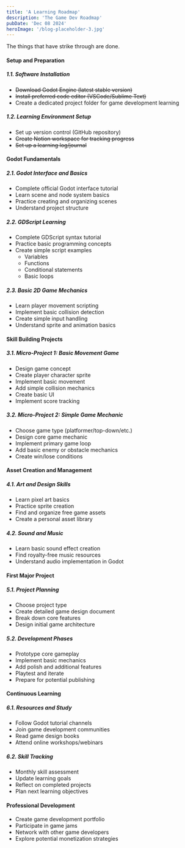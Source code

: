 ```yaml
---
title: 'A Learning Roadmap'
description: 'The Game Dev Roadmap'
pubDate: 'Dec 08 2024'
heroImage: '/blog-placeholder-3.jpg'
---
```

The things that have strike through are done.

#### Setup and Preparation

##### 1.1. Software Installation 
- ~~Download Godot Engine (latest stable version)~~
- ~~Install preferred code editor (VSCode/Sublime Text)~~
- Create a dedicated project folder for game development learning

##### 1.2. Learning Environment Setup
- Set up version control (GitHub repository)
- ~~Create Notion workspace for tracking progress~~
- ~~Set up a learning log/journal~~

#### Godot Fundamentals

##### 2.1. Godot Interface and Basics
- Complete official Godot interface tutorial
- Learn scene and node system basics
- Practice creating and organizing scenes
- Understand project structure

##### 2.2. GDScript Learning
- Complete GDScript syntax tutorial
- Practice basic programming concepts
- Create simple script examples
  - Variables
  - Functions
  - Conditional statements
  - Basic loops

##### 2.3. Basic 2D Game Mechanics
- Learn player movement scripting
- Implement basic collision detection
- Create simple input handling
- Understand sprite and animation basics

#### Skill Building Projects

##### 3.1. Micro-Project 1: Basic Movement Game
- Design game concept
- Create player character sprite
- Implement basic movement
- Add simple collision mechanics
- Create basic UI
- Implement score tracking

##### 3.2. Micro-Project 2: Simple Game Mechanic
- Choose game type (platformer/top-down/etc.)
- Design core game mechanic
- Implement primary game loop
- Add basic enemy or obstacle mechanics
- Create win/lose conditions

#### Asset Creation and Management

##### 4.1. Art and Design Skills
- Learn pixel art basics
- Practice sprite creation
- Find and organize free game assets
- Create a personal asset library

##### 4.2. Sound and Music
- Learn basic sound effect creation
- Find royalty-free music resources
- Understand audio implementation in Godot

#### First Major Project

##### 5.1. Project Planning
- Choose project type
- Create detailed game design document
- Break down core features
- Design initial game architecture

##### 5.2. Development Phases
- Prototype core gameplay
- Implement basic mechanics
- Add polish and additional features
- Playtest and iterate
- Prepare for potential publishing

#### Continuous Learning

##### 6.1. Resources and Study
- Follow Godot tutorial channels
- Join game development communities
- Read game design books
- Attend online workshops/webinars

##### 6.2. Skill Tracking
- Monthly skill assessment
- Update learning goals
- Reflect on completed projects
- Plan next learning objectives

#### Professional Development
- Create game development portfolio
- Participate in game jams
- Network with other game developers
- Explore potential monetization strategies
